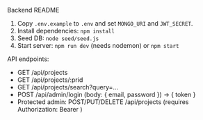 Backend README

1. Copy `.env.example` to `.env` and set `MONGO_URI` and `JWT_SECRET`.
2. Install dependencies: `npm install`
3. Seed DB: `node seed/seed.js`
4. Start server: `npm run dev` (needs nodemon) or `npm start`

API endpoints:
- GET /api/projects
- GET /api/projects/:prid
- GET /api/projects/search?query=...
- POST /api/admin/login  (body: { email, password }) -> { token }
- Protected admin: POST/PUT/DELETE /api/projects (requires Authorization: Bearer <token>)
